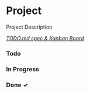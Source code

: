 # Project

Project Description

<em>[TODO.md spec & Kanban Board](https://bit.ly/3fCwKfM)</em>

### Todo


### In Progress


### Done ✓


